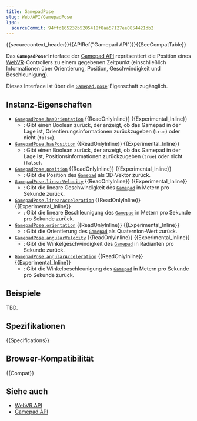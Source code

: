 ```yaml
---
title: GamepadPose
slug: Web/API/GamepadPose
l10n:
  sourceCommit: 94ffd165232b5205418f8aa57127ee0854421db2
---
```


{{securecontext_header}}{{APIRef("Gamepad API")}}{{SeeCompatTable}}

Das **`GamepadPose`**-Interface der [Gamepad API](/de/docs/Web/API/Gamepad_API) repräsentiert die Position eines [WebVR](/de/docs/Web/API/WebVR_API)-Controllers zu einem gegebenen Zeitpunkt (einschließlich Informationen über Orientierung, Position, Geschwindigkeit und Beschleunigung).

Dieses Interface ist über die [`Gamepad.pose`](/de/docs/Web/API/Gamepad/pose)-Eigenschaft zugänglich.

## Instanz-Eigenschaften

- [`GamepadPose.hasOrientation`](/de/docs/Web/API/GamepadPose/hasOrientation) {{ReadOnlyInline}} {{Experimental_Inline}}
  - : Gibt einen Boolean zurück, der anzeigt, ob das Gamepad in der Lage ist, Orientierungsinformationen zurückzugeben (`true`) oder nicht (`false`).
- [`GamepadPose.hasPosition`](/de/docs/Web/API/GamepadPose/hasPosition) {{ReadOnlyInline}} {{Experimental_Inline}}
  - : Gibt einen Boolean zurück, der anzeigt, ob das Gamepad in der Lage ist, Positionsinformationen zurückzugeben (`true`) oder nicht (`false`).
- [`GamepadPose.position`](/de/docs/Web/API/GamepadPose/position) {{ReadOnlyInline}} {{Experimental_Inline}}
  - : Gibt die Position des [`Gamepad`](/de/docs/Web/API/Gamepad) als 3D-Vektor zurück.
- [`GamepadPose.linearVelocity`](/de/docs/Web/API/GamepadPose/linearVelocity) {{ReadOnlyInline}} {{Experimental_Inline}}
  - : Gibt die lineare Geschwindigkeit des [`Gamepad`](/de/docs/Web/API/Gamepad) in Metern pro Sekunde zurück.
- [`GamepadPose.linearAcceleration`](/de/docs/Web/API/GamepadPose/linearAcceleration) {{ReadOnlyInline}} {{Experimental_Inline}}
  - : Gibt die lineare Beschleunigung des [`Gamepad`](/de/docs/Web/API/Gamepad) in Metern pro Sekunde pro Sekunde zurück.
- [`GamepadPose.orientation`](/de/docs/Web/API/GamepadPose/orientation) {{ReadOnlyInline}} {{Experimental_Inline}}
  - : Gibt die Orientierung des [`Gamepad`](/de/docs/Web/API/Gamepad) als Quaternion-Wert zurück.
- [`GamepadPose.angularVelocity`](/de/docs/Web/API/GamepadPose/angularVelocity) {{ReadOnlyInline}} {{Experimental_Inline}}
  - : Gibt die Winkelgeschwindigkeit des [`Gamepad`](/de/docs/Web/API/Gamepad) in Radianten pro Sekunde zurück.
- [`GamepadPose.angularAcceleration`](/de/docs/Web/API/GamepadPose/angularAcceleration) {{ReadOnlyInline}} {{Experimental_Inline}}
  - : Gibt die Winkelbeschleunigung des [`Gamepad`](/de/docs/Web/API/Gamepad) in Metern pro Sekunde pro Sekunde zurück.

## Beispiele

TBD.

## Spezifikationen

{{Specifications}}

## Browser-Kompatibilität

{{Compat}}

## Siehe auch

- [WebVR API](/de/docs/Web/API/WebVR_API)
- [Gamepad API](/de/docs/Web/API/Gamepad_API)
